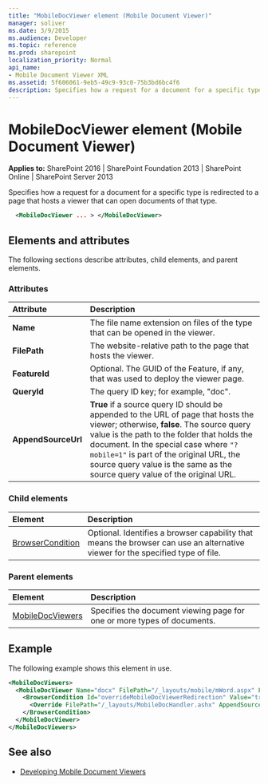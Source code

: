 ```yaml
---
title: "MobileDocViewer element (Mobile Document Viewer)"
manager: soliver
ms.date: 3/9/2015
ms.audience: Developer
ms.topic: reference
ms.prod: sharepoint
localization_priority: Normal
api_name:
- Mobile Document Viewer XML
ms.assetid: 5f606061-9eb5-49c9-93c0-75b3bd6bc4f6
description: Specifies how a request for a document for a specific type is redirected to a page that hosts a viewer that can open documents of that type.
---
```


# MobileDocViewer element (Mobile Document Viewer)

**Applies to:** SharePoint 2016 | SharePoint Foundation 2013 | SharePoint Online | SharePoint Server 2013
  
Specifies how a request for a document for a specific type is redirected to a page that hosts a viewer that can open documents of that type.
  
```XML
  <MobileDocViewer ... > </MobileDocViewer>
```

## Elements and attributes

The following sections describe attributes, child elements, and parent elements.

### Attributes

|**Attribute**|**Description**|
|:-----|:-----|
|**Name** <br/> |The file name extension on files of the type that can be opened in the viewer.  <br/> |
|**FilePath** <br/> |The website-relative path to the page that hosts the viewer.  <br/> |
|**FeatureId** <br/> |Optional. The GUID of the Feature, if any, that was used to deploy the viewer page.  <br/> |
|**QueryId** <br/> |The query ID key; for example, "doc".  <br/> |
|**AppendSourceUrl** <br/> |**True** if a source query ID should be appended to the URL of page that hosts the viewer; otherwise, **false**. The source query value is the path to the folder that holds the document. In the special case where `"?mobile=1"` is part of the original URL, the source query value is the same as the source query value of the original URL.  <br/> |
   
### Child elements

|**Element**|**Description**|
|:-----|:-----|
|[BrowserCondition](browsercondition-mobile-document-viewer.md) <br/> |Optional. Identifies a browser capability that means the browser can use an alternative viewer for the specified type of file.  <br/> |
   
### Parent elements

|**Element**|**Description**|
|:-----|:-----|
|[MobileDocViewers](mobiledocviewers-mobile-document-viewer.md) <br/> |Specifies the document viewing page for one or more types of documents.  <br/> |
   
## Example

The following example shows this element in use.
  
```XML
<MobileDocViewers>
  <MobileDocViewer Name="docx" FilePath="/_layouts/mobile/mWord.aspx" FeatureId="8DFAF93D-E23C-4471-9347-07368668DDAF" QueryId="doc" AppendSourceUrl="true" >
    <BrowserCondition Id="overrideMobileDocViewerRedirection" Value="true">
      <Override FilePath="/_layouts/MobileDocHandler.ashx" AppendSourceUrl="false" />
    </BrowserCondition>
  </MobileDocViewer>
</MobileDocViewers>

```

## See also

- [Developing Mobile Document Viewers](https://msdn.microsoft.com/library/acd5386d-7808-4fd8-843f-0a4ac9ddd6b0%28Office.15%29.aspx)

